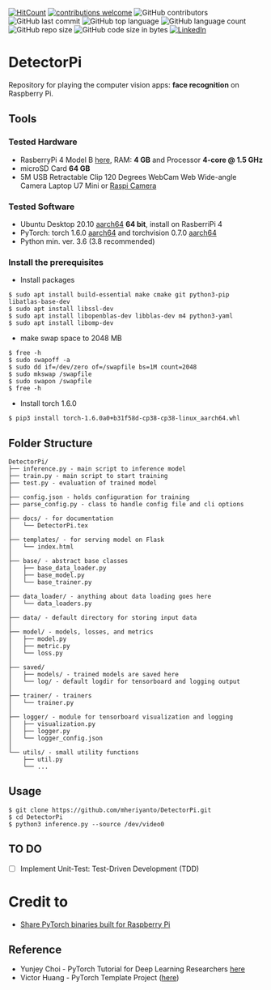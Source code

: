 [![HitCount](http://hits.dwyl.com/mheriyanto/DetectorPi.svg)](http://hits.dwyl.com/mheriyanto/DetectorPi)
[![contributions welcome](https://img.shields.io/badge/contributions-welcome-brightgreen.svg?style=flat)](https://github.com/mheriyanto/DetectorPi/issues)
![GitHub contributors](https://img.shields.io/github/contributors/mheriyanto/DetectorPi)
![GitHub last commit](https://img.shields.io/github/last-commit/mheriyanto/DetectorPi)
![GitHub top language](https://img.shields.io/github/languages/top/mheriyanto/DetectorPi)
![GitHub language count](https://img.shields.io/github/languages/count/mheriyanto/DetectorPi)
![GitHub repo size](https://img.shields.io/github/repo-size/mheriyanto/DetectorPi)
![GitHub code size in bytes](https://img.shields.io/github/languages/code-size/mheriyanto/DetectorPi)
[![LinkedIn](https://img.shields.io/badge/-LinkedIn-black.svg?style=flat&logo=linkedin&colorB=555)](https://id.linkedin.com/in/mheriyanto)

# DetectorPi
Repository for playing the computer vision apps: **face recognition** on Raspberry Pi. 

## Tools
### Tested Hardware
+ RasberryPi 4 Model B [here](https://www.raspberrypi.org/products/raspberry-pi-4-model-b/), RAM: **4 GB** and Processor **4-core @ 1.5 GHz** 
+ microSD Card **64 GB**
+ 5M USB Retractable Clip 120 Degrees WebCam Web Wide-angle Camera Laptop U7 Mini or [Raspi Camera](https://www.raspberrypi.org/documentation/hardware/camera/)

### Tested Software
+ Ubuntu Desktop 20.10 [aarch64](https://ubuntu.com/download/raspberry-pi/thank-you?version=20.10&architecture=desktop-arm64+raspi ) **64 bit**, install on RasberriPi 4
+ PyTorch: torch 1.6.0 [aarch64](https://github.com/ljk53/pytorch-rpi/blob/master/torch-1.6.0a0%2Bb31f58d-cp38-cp38-linux_aarch64.whl) and torchvision 0.7.0 [aarch64]()
+ Python min. ver. 3.6 (3.8 recommended)

### Install the prerequisites 

+ Install packages

```console
$ sudo apt install build-essential make cmake git python3-pip libatlas-base-dev
$ sudo apt install libssl-dev
$ sudo apt install libopenblas-dev libblas-dev m4 python3-yaml
$ sudo apt install libomp-dev
```

+ make swap space to 2048 MB

```console
$ free -h
$ sudo swapoff -a
$ sudo dd if=/dev/zero of=/swapfile bs=1M count=2048
$ sudo mkswap /swapfile
$ sudo swapon /swapfile
$ free -h
```

+ Install torch 1.6.0 

```console
$ pip3 install torch-1.6.0a0+b31f58d-cp38-cp38-linux_aarch64.whl
```

## Folder Structure
  ```
  DetectorPi/
  ├── inference.py - main script to inference model
  ├── train.py - main script to start training
  ├── test.py - evaluation of trained model
  │
  ├── config.json - holds configuration for training
  ├── parse_config.py - class to handle config file and cli options
  │
  ├── docs/ - for documentation
  │   └── DetectorPi.tex
  │
  ├── templates/ - for serving model on Flask
  │   └── index.html
  │
  ├── base/ - abstract base classes
  │   ├── base_data_loader.py
  │   ├── base_model.py
  │   └── base_trainer.py
  │
  ├── data_loader/ - anything about data loading goes here
  │   └── data_loaders.py
  │
  ├── data/ - default directory for storing input data
  │
  ├── model/ - models, losses, and metrics
  │   ├── model.py
  │   ├── metric.py
  │   └── loss.py
  │
  ├── saved/
  │   ├── models/ - trained models are saved here
  │   └── log/ - default logdir for tensorboard and logging output
  │
  ├── trainer/ - trainers
  │   └── trainer.py
  │
  ├── logger/ - module for tensorboard visualization and logging
  │   ├── visualization.py
  │   ├── logger.py
  │   └── logger_config.json
  │  
  └── utils/ - small utility functions
      ├── util.py
      └── ...
  ```


## Usage

```console
$ git clone https://github.com/mheriyanto/DetectorPi.git
$ cd DetectorPi
$ python3 inference.py --source /dev/video0
```

## TO DO

- [ ] Implement Unit-Test: Test-Driven Development (TDD)


# Credit to
+ [Share PyTorch binaries built for Raspberry Pi](https://github.com/ljk53/pytorch-rpi)

## Reference
+ Yunjey Choi - PyTorch Tutorial for Deep Learning Researchers  [here](https://github.com/yunjey/pytorch-tutorial)
+ Victor Huang - PyTorch Template Project ([here](https://github.com/victoresque/pytorch-template#folder-structure))
